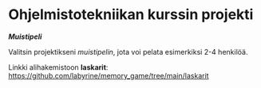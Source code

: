# Ohjelmistotekniikan kurssin projekti

***Muistipeli***

Valitsin projektikseni _muistipelin_, jota voi pelata esimerkiksi 2-4 henkilöä.

Linkki alihakemistoon **laskarit**: https://github.com/labyrine/memory_game/tree/main/laskarit 
